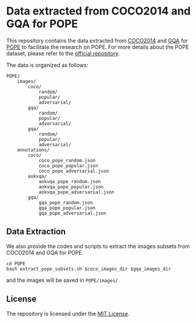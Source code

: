 # Data extracted from COCO2014 and GQA for POPE

This repository contains the data extracted from [COCO2014](https://cocodataset.org/#download) and [GQA](https://cs.stanford.edu/people/dorarad/gqa/download.html) for [POPE](https://arxiv.org/abs/2305.10355) to facilitate the research on POPE. For more details about the POPE dataset, please refer to the [official repository](https://github.com/AoiDragon/POPE).

The data is organized as follows:

```
POPE/
    images/
        coco/
            random/
            popular/
            adversarial/
        gqa/
            random/
            popular/
            adversarial/
        gqa/
            random/
            popular/
            adversarial/
    annotations/
        coco/
            coco_pope_random.json
            coco_pope_popular.json
            coco_pope_adversarial.json
        aokvqa/
            aokvqa_pope_random.json
            aokvqa_pope_popular.json
            aokvqa_pope_adversarial.json
        gqa/
            gqa_pope_random.json
            gqa_pope_popular.json
            gqa_pope_adversarial.json
```

## Data Extraction

We also provide the codes and scripts to extract the images subsets from COCO2014 and GQA for POPE.

```
cd POPE
bash extract_pope_subsets.sh $coco_images_dir $gqa_images_dir
```

and the images will be saved in `POPE/images/`.

## License

The repository is licensed under the [MIT License](LICENSE).
